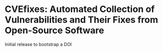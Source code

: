 # CVEfixes: Automated Collection of Vulnerabilities and Their Fixes from Open-Source Software 

Initial release to bootstrap a DOI
